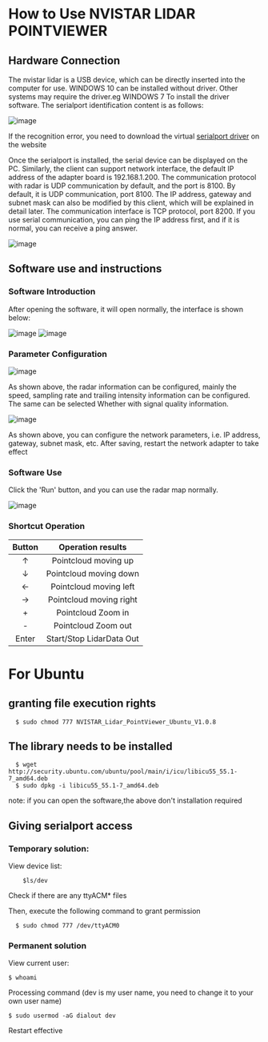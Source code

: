 # How to Use NVISTAR LIDAR POINTVIEWER

## Hardware Connection
The nvistar lidar is a USB device, which can be directly inserted into the computer for use. WINDOWS 10 can be installed without driver. Other systems may require the driver.eg WINDOWS 7
To install the driver software. The serialport identification content is as follows:

![image]()

If the recognition error, you need to download the virtual [serialport driver](https://github.com/nvistar/nvistar-lidar-tools/blob/master/virtual%20com%20driver/VirtualCOM_DriverInstall.exe) on the website

Once the serialport is installed, the serial device can be displayed on the PC.
Similarly, the client can support network interface, the default IP address of the adapter board is 192.168.1.200. The communication protocol with radar is UDP communication by default, and the port is 8100.
By default, it is UDP communication, port 8100.
The IP address, gateway and subnet mask can also be modified by this client, which will be explained in detail later. The communication interface is TCP protocol, port 8200.
If you use serial communication, you can ping the IP address first, and if it is normal, you can receive a ping answer.

![image]()

## Software use and instructions

### Software Introduction

After opening the software, it will open normally, the interface is shown below:

![image]()
![image]()

### Parameter Configuration

![image]()

As shown above, the radar information can be configured, mainly the speed, sampling rate and trailing intensity information can be configured. The same can be selected
Whether with signal quality information.

![image]()

As shown above, you can configure the network parameters, i.e. IP address, gateway, subnet mask, etc. After saving, restart the network adapter to take effect

### Software Use

Click the 'Run' button, and you can use the radar map normally.

![image]()


### Shortcut Operation

|  Button     | Operation results |
|  :----:  | :----:  |
| ↑  | Pointcloud moving up |
| ↓  | Pointcloud moving down |
| ← | Pointcloud moving left |
| →  | Pointcloud moving right |
| + | Pointcloud Zoom in|
| -  | Pointcloud Zoom out |
| Enter  | Start/Stop LidarData Out |



# For Ubuntu

## granting file execution rights
      $ sudo chmod 777 NVISTAR_Lidar_PointViewer_Ubuntu_V1.0.8
## The library needs to be installed
      $ wget http://security.ubuntu.com/ubuntu/pool/main/i/icu/libicu55_55.1-7_amd64.deb
      $ sudo dpkg -i libicu55_55.1-7_amd64.deb
note: if you can open the software,the above don't installation required

## Giving serialport access

### Temporary solution:
View device list:

        $ls/dev 

Check if there are any ttyACM* files 

Then, execute the following command to grant permission
  
      $ sudo chmod 777 /dev/ttyACM0

### Permanent solution
View current user:

    $ whoami

 Processing command (dev is my user name, you need to change it to your own user name)

    $ sudo usermod -aG dialout dev

Restart effective

